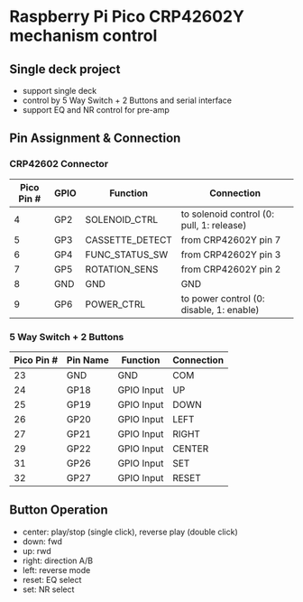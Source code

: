 # Raspberry Pi Pico CRP42602Y mechanism control

## Single deck project
* support single deck
* control by 5 Way Switch + 2 Buttons and serial interface
* support EQ and NR control for pre-amp

## Pin Assignment & Connection
### CRP42602 Connector
| Pico Pin # | GPIO | Function | Connection |
----|----|----|----
| 4 | GP2 | SOLENOID_CTRL | to solenoid control (0: pull, 1: release) |
| 5 | GP3 | CASSETTE_DETECT | from CRP42602Y pin 7 |
| 6 | GP4 | FUNC_STATUS_SW | from CRP42602Y pin 3 |
| 7 | GP5 | ROTATION_SENS | from CRP42602Y pin 2 |
| 8 | GND | GND | GND |
| 9 | GP6 | POWER_CTRL | to power control (0: disable, 1: enable) |

### 5 Way Switch + 2 Buttons
| Pico Pin # | Pin Name | Function | Connection |
----|----|----|----
| 23 | GND | GND | COM |
| 24 | GP18 | GPIO Input | UP |
| 25 | GP19 | GPIO Input | DOWN |
| 26 | GP20 | GPIO Input | LEFT |
| 27 | GP21 | GPIO Input | RIGHT |
| 29 | GP22 | GPIO Input | CENTER |
| 31 | GP26 | GPIO Input | SET |
| 32 | GP27 | GPIO Input | RESET |

## Button Operation
* center: play/stop (single click), reverse play (double click)
* down: fwd
* up: rwd
* right: direction A/B
* left: reverse mode
* reset: EQ select
* set: NR select
